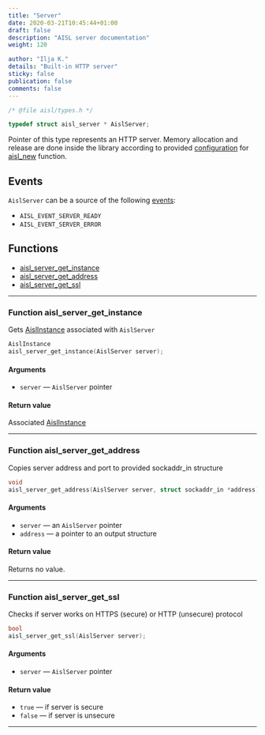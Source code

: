 ```yaml
---
title: "Server"
date: 2020-03-21T10:45:44+01:00
draft: false
description: "AISL server documentation"
weight: 120

author: "Ilja K."
details: "Built-in HTTP server"
sticky: false
publication: false
comments: false
---
```


```c
/* @file aisl/types.h */

typedef struct aisl_server * AislServer;
```

Pointer of this type represents an HTTP server. Memory allocation and release
are done inside the library according to provided [configuration](/aisl/doc/configuration/)
for [aisl_new](/aisl/instance/#function-aisl_new) function.

## Events

`AislServer` can be a source of the following [events](/aisl/doc/events-model/#type-aislevent):

*   `AISL_EVENT_SERVER_READY`
*   `AISL_EVENT_SERVER_ERROR`

## Functions

*   [aisl_server_get_instance](#function-aisl_server_get_instance)
*   [aisl_server_get_address](#function-aisl_server_get_address)
*   [aisl_server_get_ssl](#function-aisl_server_get_ssl)

---

### Function aisl\_server\_get\_instance

Gets [AislInstance](/aisl/doc/instance/) associated with `AislServer`

```c
AislInstance
aisl_server_get_instance(AislServer server);
```

#### Arguments

*   `server` — `AislServer` pointer

#### Return value

Associated [AislInstance](/aisl/doc/instance/)

---

### Function aisl\_server\_get\_address

Copies server address and port to provided sockaddr_in structure

```c
void
aisl_server_get_address(AislServer server, struct sockaddr_in *address);
```

#### Arguments

*   `server` — an `AislServer` pointer
*   `address` — a pointer to an output structure

#### Return value

Returns no value.

---

### Function aisl\_server\_get\_ssl

Checks if server works on HTTPS (secure) or HTTP (unsecure) protocol

```c
bool
aisl_server_get_ssl(AislServer server);
```

#### Arguments

*   `server` — `AislServer` pointer

#### Return value

*   `true` — if server is secure
*   `false` — if server is unsecure

---

